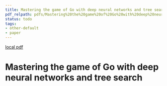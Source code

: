 ```yaml
---
title: Mastering the game of Go with deep neural networks and tree search
pdf_relpath: pdfs/Mastering%20the%20game%20of%20Go%20with%20deep%20neural%20networks%20and%20tree%20search.pdf
status: todo
tags:
- other-default
- paper
---
```


[local pdf](../../../pdfs/Mastering%20the%20game%20of%20Go%20with%20deep%20neural%20networks%20and%20tree%20search.pdf)

# Mastering the game of Go with deep neural networks and tree search
